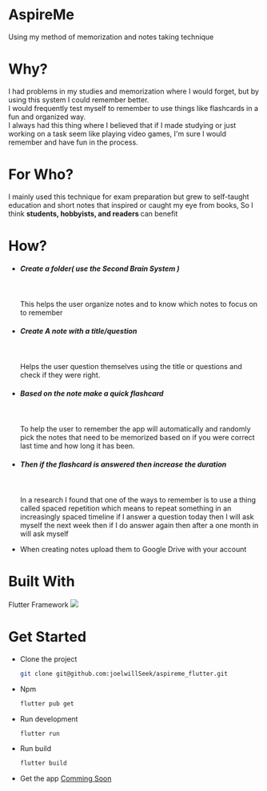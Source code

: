 <h1>AspireMe</h1>
<p> Using my method of memorization and notes taking technique </p>

<h1>Why?</h1>
<p> I had problems in my studies and memorization where I would forget, but by using this system I could remember better. <br>
I would frequently test myself to remember to use things like flashcards in a fun and organized way. <br>
I always had this thing where I believed that if I made studying or just working on a task seem like playing video games, I'm sure I would remember and have fun in the process.
</p>

<h1>For Who?</h1>
<p> I mainly used this technique for exam preparation but grew to self-taught education and short notes that inspired or caught my eye from books, So I think <strong> students, hobbyists, and readers </strong> can benefit </p>

<h1> How? </h1>
<ul>
  <li> 
    <h5>Create a folder( use the Second Brain System ) </h5> 
    <br> 
    <p>This helps the user organize notes and to know which notes to focus on to remember </p> 
  </li>
  <li> 
    <h5>Create A note with a title/question</h5> 
    <br>
    <p>Helps the user question themselves using the title or questions and check if they were right.</p>
  </li>
  <li>
    <h5>Based on the note make a quick flashcard</h5> 
    <br>
    <p> To help the user to remember the app will automatically and randomly pick the notes that need to be memorized based on if you were correct last time and how long it has been.</p> 
  </li>
  <li> <h5>  Then if the flashcard is answered then increase the duration </h5><br>
  <p> In a research I found that one of the ways to remember is to use a thing called spaced repetition which means to repeat something in an increasingly spaced timeline if I answer a question today then I will ask myself the next week then if I do answer again then after a one month in will ask myself</p>
  </li>
  <li> When creating notes upload them to Google Drive with your account</li>
</ul>
<h1>Built With</h1>
<p>Flutter Framework <img src="https://img.icons8.com/color/48/flutter.png"/></p>
<h1>Get Started</h1>
<ul>
  <li>Clone the project</li>
    
  ```sh
  git clone git@github.com:joelwillSeek/aspireme_flutter.git
  ```  

  <li>Npm</li>
    
  ```sh
  flutter pub get
  ```

  <li>Run development</li>

   ```bash
  flutter run
```
<li>Run build</li>

  ```sh
  flutter build
  ```

<li>Get the app <a href="#">Comming Soon</a></li>
</ul>
